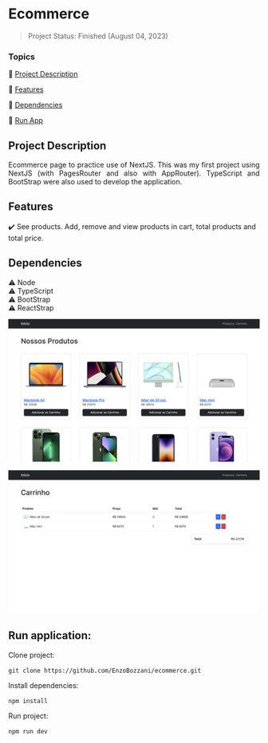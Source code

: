 <h1>Ecommerce</h1>

> Project Status: Finished (August 04, 2023)

### Topics

:small_blue_diamond: [Project Description](#project-description)

:small_blue_diamond: [Features](#features)

:small_blue_diamond: [Dependencies](#dependencies)

:small_blue_diamond: [Run App](#run-application)

## Project Description

<p align="justify">
  Ecommerce page to practice use of NextJS. This was my first project using NextJS (with PagesRouter and also with AppRouter).
  TypeScript and BootStrap were also used to develop the application.
</p>

## Features

:heavy_check_mark: See products. Add, remove and view products in cart, total products and total price.

## Dependencies

:warning: Node
<br>
:warning: TypeScript
<br>
:warning: BootStrap
<br>
:warning: ReactStrap

![Alt text](./public/img1.png)

![Alt text](./public/img2.png)

## Run application:

Clone project:

```
git clone https://github.com/EnzoBozzani/ecommerce.git
```

Install dependencies:

```
npm install
```

Run project:

```
npm run dev
```
